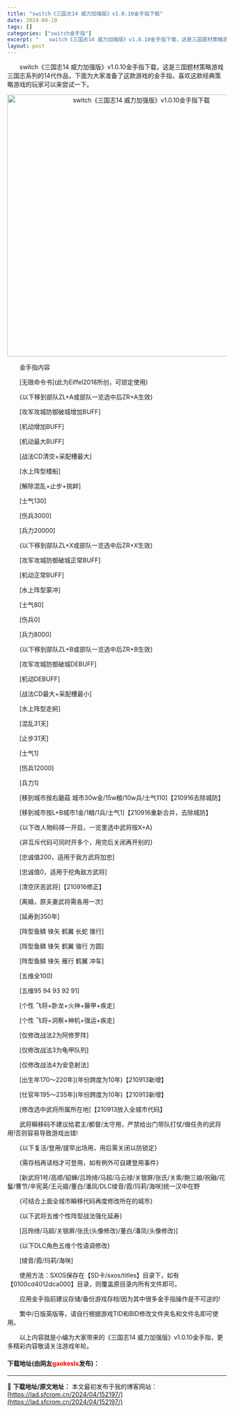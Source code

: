 ```yaml
---
title: "switch《三国志14 威力加强版》v1.0.10金手指下载"
date: 2024-04-10
tags: []
categories: ["switch金手指"]
excerpt: "　　switch《三国志14 威力加强版》v1.0.10金手指下载，这是三国题材策略游戏三国志系列的14代作品，下面为大家准备了这款游戏的金手指，喜欢这款经典策略游戏的玩家可以来尝试一下。 　　金手指内容 　　[无限命令书](此为Eiffel2018所创，可锁定使用) 　　{以下移到部队ZL+A或部&hellip;"
layout: post
---
```


 <p>　　switch《三国志14 威力加强版》v1.0.10金手指下载，这是三国题材策略游戏三国志系列的14代作品，下面为大家准备了这款游戏的金手指，喜欢这款经典策略游戏的玩家可以来尝试一下。</p> <p align="center"><img align="" border="0" src="https://lad.sfcrom.cn/wp-content/uploads/2024/04/20240410_6615e2af5741e.webp" width="600" alt="switch《三国志14 威力加强版》v1.0.10金手指下载" /></p> <p>　　金手指内容</p> <p>　　[无限命令书](此为Eiffel2018所创，可锁定使用)</p> <p>　　{以下移到部队ZL+A或部队一览选中后ZR+A生效}</p> <p>　　[攻军攻城防御破城增加BUFF]</p> <p>　　[机动增加BUFF]</p> <p>　　[机动最大BUFF]</p> <p>　　[战法CD清空+采配槽最大]</p> <p>　　[水上阵型楼船]</p> <p>　　[解除混乱+止步+挑衅]</p> <p>　　[士气130]</p> <p>　　[伤兵3000]</p> <p>　　[兵力20000]</p> <p>　　{以下移到部队ZL+X或部队一览选中后ZR+X生效}</p> <p>　　[攻军攻城防御破城正常BUFF]</p> <p>　　[机动正常BUFF]</p> <p>　　[水上阵型蒙冲]</p> <p>　　[士气80]</p> <p>　　[伤兵0]</p> <p>　　[兵力8000]</p> <p>　　{以下移到部队ZL+B或部队一览选中后ZR+B生效}</p> <p>　　[攻军攻城防御破城DEBUFF]</p> <p>　　[机动DEBUFF]</p> <p>　　[战法CD最大+采配槽最小]</p> <p>　　[水上阵型走舸]</p> <p>　　[混乱31天]</p> <p>　　[止步31天]</p> <p>　　[士气1]</p> <p>　　[伤兵12000]</p> <p>　　[兵力1]</p> <p>　　[移到城市按右磨菇 城市30w金/15w粮/10w兵/士气110]【210916去除城防】</p> <p>　　[移到城市按L+B城市1金/1粮/1兵/士气1]【210916重新合并，去除城防】</p> <p>　　{以下改人物码择一开启，一览里选中武将按X+A}</p> <p>　　{非互斥代码可同时开多个，用完后关闭再开别的}</p> <p>　　[忠诚值200，适用于我方武将加忠]</p> <p>　　[忠诚值0，适用于挖角敌方武将]</p> <p>　　[清空厌恶武将]【210916修正】</p> <p>　　[离婚，原夫妻武将需各用一次]</p> <p>　　[延寿到350年]</p> <p>　　[阵型鱼鳞 锋矢 鹤翼 长蛇 锥行]</p> <p>　　[阵型鱼鳞 锋矢 鹤翼 锥行 方圆]</p> <p>　　[阵型鱼鳞 锋矢 雁行 鹤翼 冲车]</p> <p>　　[五维全100]</p> <p>　　[五维95 94 93 92 91]</p> <p>　　[个性 飞将+卧龙+火神+藤甲+疾走]</p> <p>　　[个性 飞将+洞察+神机+强运+疾走]</p> <p>　　[仅修改战法2为阿修罗阵]</p> <p>　　[仅修改战法3为龟甲队列]</p> <p>　　[仅修改战法4为安息射法]</p> <p>　　[出生年170～220年](年份跨度为10年)【210913新增】</p> <p>　　[仕官年195～235年](年份跨度为10年)【210913新增】</p> <p>　　[修改选中武将所属所在地]【210913放入全城市代码】</p> <p>　　武将瞬移码不建议给君主/都督/太守用，严禁给出门带队打仗/做任务的武将用!否则容易导致游戏出错!</p> <p>　　{以下复活/登用/提早出场用，用后需关闭以防锁定}</p> <p>　　{需存档再读档才可登用，如有例外可自建登用事件}</p> <p>　　[新武将1号/高顺/貂蝉/吕玲绮/马超/马云禄/关银屏/张氏/关索/鲍三娘/祝融/花鬘/曹节/辛宪英/王元姬/董白/潘凤/DLC绫音/霞/玛莉/海咲]统一汉中在野</p> <p>　　{可结合上面全城市瞬移代码再度修改所在的城市}</p> <p>　　{以下武将五维个性阵型战法强化延寿}</p> <p>　　[吕玲绮/马超/关银屏/张氏(头像修改)/董白/潘凤(头像修改)]</p> <p>　　{以下DLC角色五维个性语调修改}</p> <p>　　[绫音/霞/玛莉/海咲]</p> <p>　　使用方法：SXOS保存在【SD卡/sxos/titles】目录下，如有【0100cd4012dca000】目录，则覆盖原目录内所有文件即可。</p> <p>　　应用金手指前建议存储/备份游戏存档!因为其中很多金手指操作是不可逆的!</p> <p>　　繁中/日版英版等，请自行根据游戏TID和BID修改文件夹名和文件名即可使用。</p> <p>　　以上内容就是小编为大家带来的《三国志14 威力加强版》v1.0.10金手指，更多精彩内容敬请关注游戏年轮。</p> <p><h4>下载地址(由网友<font color="red">gaokesls</font>发布)：</h4></p> 

---
📖 **下载地址/原文地址：** 本文最初发布于我的博客网站：[https://lad.sfcrom.cn/2024/04/152197/](https://lad.sfcrom.cn/2024/04/152197/)
